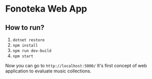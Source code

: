 # Fonoteka Web App

## How to run?
1. `dotnet restore`
2. `npm install`
3. `npm run dev-build`
4. `npm start`


Now you can go to `http://localhost:5000/`
It's first concept of web application to evaluate music collections.
